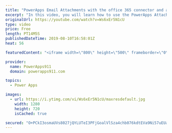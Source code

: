 ```yaml
---
title: "PowerApps Email Attachments with the office 365 connector and attachment control"
excerpt: "In this video, you will learn how to use the PowerApps Attachment Control to send email attachments. We use the attachment control so the user can attach both files and images.  For PowerApps training or consulting check out https://www.PowerApps911.com"
originalUrl: https://youtube.com/watch?v=Ws6xEr5N1cU
type: video
price: Free
length: PT14M5S
publishedDateTime: 2019-08-10T16:58:01Z
heat: 56

featuredContent: "<iframe width=\"800\" height=\"500\" frameborder=\"0\" src=\"https://www.youtube.com/embed/Ws6xEr5N1cU\" allow=\"accelerometer; autoplay; encrypted-media; gyroscope; picture-in-picture\" allowfullscreen></iframe>"

provider:
  name: PowerApps911
  domain: powerapps911.com

topics:
  - Power Apps

images:
  - url: https://i.ytimg.com/vi/Ws6xEr5N1cU/maxresdefault.jpg
    width: 1280
    height: 720
    isCached: true

secured: "O+PCkI3osmaUVs8027jQYLUTeI3PFjGoalVlSza4chb076kdtEVa9Ni57uEUa5QOi2oblOp6kG0nXRCmRgsqXtkazTcHDNivDdlHpttxL/wQmL5JzQkMvnc0TG71WIgnl9DpozS3UyHe5N+NK8Kl4AABwLnz5iTyOtc/hmEKq6btElk5ESOfZP3epj/vSBY8lbOIp34ac882hBOSYo7DEJowkHnKfbcu9cu5RQpDuNZ9hiTv6tVHbNqayc1Z9hjZTj2lwkrH/EVEj69T3STmh695Ai8CYDJQio1aSPVFoTSCc7rgzBm9ghxWbS8rX3vkVlzPhRIA9/kuL9W+L2t7JVELmE4LLS9nb3fSOIabl5glK2BaerYDnl+HkYGZyfCGwovWd5LDwzQyNM5m35+bcrJdzF+Z2cMyb+xE2/u2Nxo=;A6EG099E3D5AjKhlKLNLIw=="
---
```


